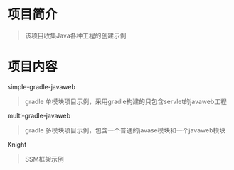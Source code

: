 # 项目简介
> 该项目收集Java各种工程的创建示例

# 项目内容
simple-gradle-javaweb
> gradle 单模块项目示例，采用gradle构建的只包含servlet的javaweb工程

multi-gradle-javaweb
> gradle 多模块项目示例，包含一个普通的javase模块和一个javaweb模块
     
Knight
> SSM框架示例 